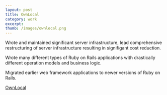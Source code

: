 ```yaml
---
layout: post
title: OwnLocal 
category: work
excerpt: 
thumb: /images/ownlocal.png
---
```


<div class="txt">
<p>Wrote and maintained significant server infrastructure, lead comprehensive restructuring of server infrastructure resulting in signifigant cost reduction.</p>
<p>Wrote many different types of Ruby on Rails applications with drastically different operation models and business logic.</p>
<p>Migrated earlier web framework applications to newer versions of Ruby on Rails.</p>
<p><a href="http://www.ownlocal.com/">OwnLocal</a></p>
</div>
